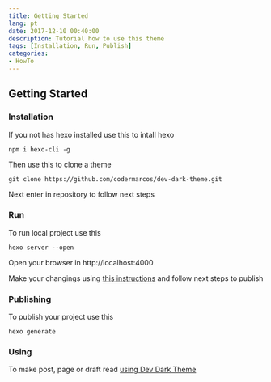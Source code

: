 ```yaml
---
title: Getting Started
lang: pt
date: 2017-12-10 00:40:00
description: Tutorial how to use this theme
tags: [Installation, Run, Publish]
categories: 
- HowTo
---
```

## Getting Started

### Installation
If you not has hexo installed use this to intall hexo
```shell
npm i hexo-cli -g 
```
Then use this to clone a theme 
```shell
git clone https://github.com/codermarcos/dev-dark-theme.git
```
Next enter in repository to follow next steps

### Run
To run local project use this
```shell
hexo server --open
```
Open your browser in http://localhost:4000

Make your changings using [this instructions](/pt/Settings/Configuration) and follow next steps to publish

### Publishing
To publish your project use this
```shell
hexo generate 
```

### Using
To make post, page or draft read [using Dev Dark Theme](/pt/HowTo/Using-Dev-Dark-Theme)